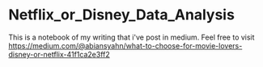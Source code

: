 # Netflix_or_Disney_Data_Analysis
This is a notebook of my writing that i've post in medium. Feel free to visit https://medium.com/@abiansyahn/what-to-choose-for-movie-lovers-disney-or-netflix-41f1ca2e3ff2

